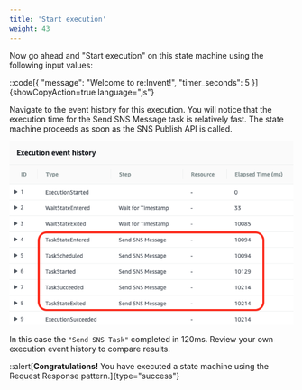 ```yaml
---
title: 'Start execution'
weight: 43
---
```


Now go ahead and "Start execution" on this state machine using the following input values:

::code[{ "message": "Welcome to re:Invent!", "timer_seconds": 5 }]{showCopyAction=true language="js"}

Navigate to the event history for this execution. You will notice that the execution time for the Send SNS Message task is relatively fast. The state machine proceeds as soon as the SNS Publish API is called.

![Module 2 Result](/static/img/module-2/results.png)

In this case the `"Send SNS Task"` completed in 120ms. Review your own execution event history to compare results.

::alert[**Congratulations!** You have executed a state machine using the Request Response pattern.]{type="success"}
